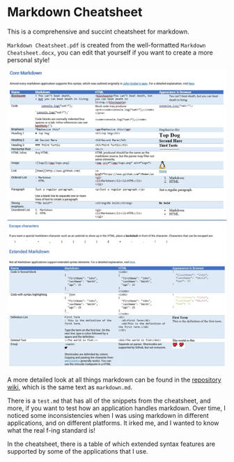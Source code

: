 # Markdown Cheatsheet

This is a comprehensive and succint cheatsheet for markdown. 

`Markdown Cheatsheet.pdf` is created from the well-formatted `Markdown Cheatsheet.docx`, you can edit that yourself if you want to create a more personal style!

![screenshot](img/screenshot.jpg)
![screenshot 2](img/screenshot2.jpg)

A more detailed look at all things markdown can be found in the [repository wiki](https://github.com/robole/markdown-cheatsheet/wiki), which is the same text as `markdown.md`. 

There is a `test.md` that has all of the snippets from the cheatsheet, and more, if you want to test how an application handles markdown. Over time, I noticed some inconsistencies when I was using markdown in different applications, and on different platforms. It irked me, and I wanted to know what the real f-ing standard is! 

In the cheatsheet, there is a table of which extended syntax features are supported by some of the applications that I use.